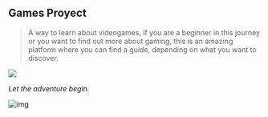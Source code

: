 ## **Games Proyect**

> A way to learn about videogames, if you are a beginner in this journey or you want to find out more about gaming, this is an amazing platform where you can find a guide, depending on what you want to discover.

![](https://media.giphy.com/media/lUZfOjYTyqUBW/giphy.gif)

*Let the adventure begin.*

![img](https://i.imgur.com/JDYmR7b.png[/img])
